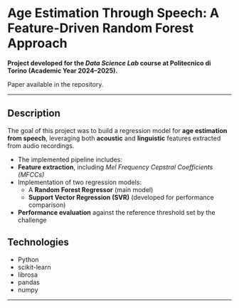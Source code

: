 # Age Estimation Through Speech: A Feature-Driven Random Forest Approach

**Project developed for the _Data Science Lab_ course at Politecnico di Torino (Academic Year 2024–2025).**

Paper available in the repository.

---

## Description

The goal of this project was to build a regression model for **age estimation from speech**, leveraging both **acoustic** and **linguistic** features extracted from audio recordings.

- The implemented pipeline includes:
- **Feature extraction**, including *Mel Frequency Cepstral Coefficients (MFCCs)*  
- Implementation of two regression models:
  - A **Random Forest Regressor** (main model)  
  - **Support Vector Regression (SVR)** (developed for performance comparison)
- **Performance evaluation** against the reference threshold set by the challenge

## Technologies
- Python  
- scikit-learn
- librosa  
- pandas  
- numpy

---
